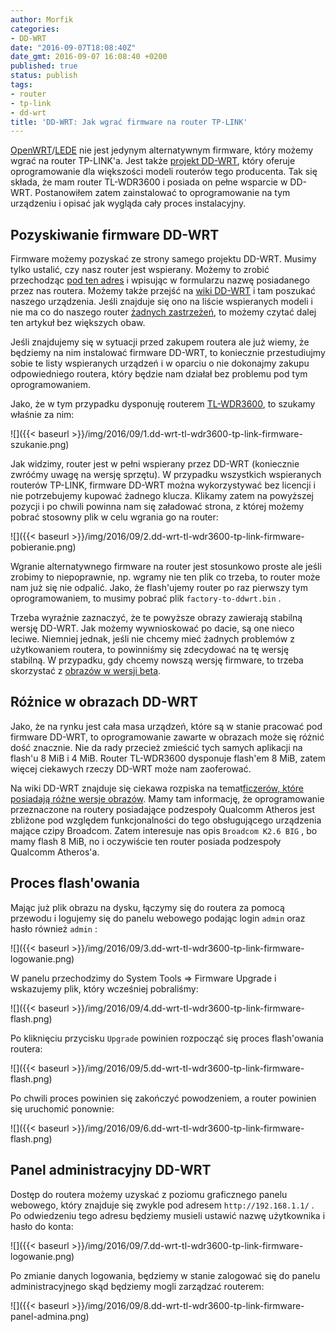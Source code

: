 ```yaml
---
author: Morfik
categories:
- DD-WRT
date: "2016-09-07T18:08:40Z"
date_gmt: 2016-09-07 16:08:40 +0200
published: true
status: publish
tags:
- router
- tp-link
- dd-wrt
title: 'DD-WRT: Jak wgrać firmware na router TP-LINK'
---
```


[OpenWRT](https://openwrt.org/)/[LEDE](https://lede-project.org/) nie jest jedynym alternatywnym
firmware, który możemy wgrać na router TP-LINK'a. Jest także [projekt
DD-WRT](https://www.dd-wrt.com/site/), który oferuje oprogramowanie dla większości modeli routerów
tego producenta. Tak się składa, że mam router TL-WDR3600 i posiada on pełne wsparcie w DD-WRT.
Postanowiłem zatem zainstalować to oprogramowanie na tym urządzeniu i opisać jak wygląda cały proces
instalacyjny.

<!--more-->
## Pozyskiwanie firmware DD-WRT

Firmware możemy pozyskać ze strony samego projektu DD-WRT. Musimy tylko ustalić, czy nasz router
jest wspierany. Możemy to zrobić przechodząc [pod ten
adres](https://www.dd-wrt.com/site/support/router-database) i wpisując w formularzu nazwę
posiadanego przez nas routera. Możemy także przejść na [wiki
DD-WRT](https://www.dd-wrt.com/wiki/index.php/Supported_Devices#TP-Link) i tam poszukać naszego
urządzenia. Jeśli znajduje się ono na liście wspieranych modeli i nie ma co do naszego router
[żadnych zastrzeżeń](https://www.dd-wrt.com/wiki/index.php/Hardware-specific), to możemy czytać
dalej ten artykuł bez większych obaw.

Jeśli znajdujemy się w sytuacji przed zakupem routera ale już wiemy, że będziemy na nim instalować
firmware DD-WRT, to koniecznie przestudiujmy sobie te listy wspieranych urządzeń i w oparciu o nie
dokonajmy zakupu odpowiedniego routera, który będzie nam działał bez problemu pod tym
oprogramowaniem.

Jako, że w tym przypadku dysponuję routerem
[TL-WDR3600](http://www.tp-link.com/en/products/details/TL-WDR3600.html), to szukamy właśnie za nim:

![]({{< baseurl >}}/img/2016/09/1.dd-wrt-tl-wdr3600-tp-link-firmware-szukanie.png)

Jak widzimy, router jest w pełni wspierany przez DD-WRT (koniecznie zwróćmy uwagę na wersję
sprzętu). W przypadku wszystkich wspieranych routerów TP-LINK, firmware DD-WRT można wykorzystywać
bez licencji i nie potrzebujemy kupować żadnego klucza. Klikamy zatem na powyższej pozycji i po
chwili powinna nam się załadować strona, z której możemy pobrać stosowny plik w celu wgrania go na
router:

![]({{< baseurl >}}/img/2016/09/2.dd-wrt-tl-wdr3600-tp-link-firmware-pobieranie.png)

Wgranie alternatywnego firmware na router jest stosunkowo proste ale jeśli zrobimy to niepoprawnie,
np. wgramy nie ten plik co trzeba, to router może nam już się nie odpalić. Jako, że flash'ujemy
router po raz pierwszy tym oprogramowaniem, to musimy pobrać plik `factory-to-ddwrt.bin` .

Trzeba wyraźnie zaznaczyć, że te powyższe obrazy zawierają stabilną wersję DD-WRT. Jak możemy
wywnioskować po dacie, są one nieco leciwe. Niemniej jednak, jeśli nie chcemy mieć żadnych problemów
z użytkowaniem routera, to powinniśmy się zdecydować na tę wersję stabilną. W przypadku, gdy chcemy
nowszą wersję firmware, to trzeba skorzystać z [obrazów w wersji
beta](https://www.dd-wrt.com/site/support/other-downloads).

## Różnice w obrazach DD-WRT

Jako, że na rynku jest cała masa urządzeń, które są w stanie pracować pod firmware DD-WRT, to
oprogramowanie zawarte w obrazach może się różnić dość znacznie. Nie da rady przecież zmieścić tych
samych aplikacji na flash'u 8 MiB i 4 MiB. Router TL-WDR3600 dysponuje flash'em 8 MiB, zatem więcej
ciekawych rzeczy DD-WRT może nam zaoferować.

Na wiki DD-WRT znajduje się ciekawa rozpiska na temat[ficzerów, które posiadają różne wersje
obrazów](https://www.dd-wrt.com/wiki/index.php/What_is_DD-WRT%3F#File_Versions). Mamy tam
informację, że oprogramowanie przeznaczone na routery posiadające podzespoły Qualcomm Atheros jest
zbliżone pod względem funkcjonalności do tego obsługującego urządzenia mające czipy Broadcom. Zatem
interesuje nas opis `Broadcom K2.6 BIG` , bo mamy flash 8 MiB, no i oczywiście ten router posiada
podzespoły Qualcomm Atheros'a.

## Proces flash'owania

Mając już plik obrazu na dysku, łączymy się do routera za pomocą przewodu i logujemy się do panelu
webowego podając login `admin` oraz hasło również `admin` :

![]({{< baseurl >}}/img/2016/09/3.dd-wrt-tl-wdr3600-tp-link-firmware-logowanie.png)

W panelu przechodzimy do System Tools =\> Firmware Upgrade i wskazujemy plik, który wcześniej
pobraliśmy:

![]({{< baseurl >}}/img/2016/09/4.dd-wrt-tl-wdr3600-tp-link-firmware-flash.png)

Po kliknięciu przycisku `Upgrade` powinien rozpocząć się proces flash'owania routera:

![]({{< baseurl >}}/img/2016/09/5.dd-wrt-tl-wdr3600-tp-link-firmware-flash.png)

Po chwili proces powinien się zakończyć powodzeniem, a router powinien się uruchomić ponownie:

![]({{< baseurl >}}/img/2016/09/6.dd-wrt-tl-wdr3600-tp-link-firmware-flash.png)

## Panel administracyjny DD-WRT

Dostęp do routera możemy uzyskać z poziomu graficznego panelu webowego, który znajduje się zwykle
pod adresem `http://192.168.1.1/` . Po odwiedzeniu tego adresu będziemy musieli ustawić nazwę
użytkownika i hasło do konta:

![]({{< baseurl >}}/img/2016/09/7.dd-wrt-tl-wdr3600-tp-link-firmware-logowanie.png)

Po zmianie danych logowania, będziemy w stanie zalogować się do panelu administracyjnego skąd
będziemy mogli zarządzać
routerem:

![]({{< baseurl >}}/img/2016/09/8.dd-wrt-tl-wdr3600-tp-link-firmware-panel-admina.png)
